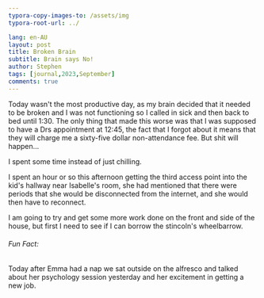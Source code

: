 ```yaml
---
typora-copy-images-to: /assets/img
typora-root-url: ../

lang: en-AU
layout: post
title: Broken Brain
subtitle: Brain says No!
author: Stephen
tags: [journal,2023,September]
comments: true
---
```


Today wasn't the most productive day, as my brain decided that it needed to be broken and I was not functioning so I called in sick and then back to bed until 1:30. The only thing that made this worse was that I was supposed to have a Drs appointment at 12:45, the fact that I forgot about it means that they will charge me a sixty-five dollar non-attendance fee. But shit will happen...

I spent some time instead of just chilling. 

I spent an hour or so this afternoon getting the third access point into the kid's hallway near Isabelle's room, she had mentioned that there were periods that she would be disconnected from the internet, and she would then have to reconnect.

I am going to try and get some more work done on the front and side of the house, but first I need to see if I can borrow the stincoln's wheelbarrow.

###### Fun Fact:

Today after Emma had a nap we sat outside on the alfresco and talked about her psychology session yesterday and her excitement in getting a new job. 
